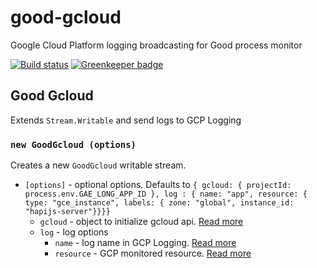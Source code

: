 # good-gcloud
Google Cloud Platform logging broadcasting for Good process monitor

[![Build status](https://travis-ci.org/elegantmonkeys/good-gcloud.svg?branch=master)](https://travis-ci.org/elegantmonkeys/good-gcloud) [![Greenkeeper badge](https://badges.greenkeeper.io/elegantmonkeys/good-gcloud.svg)](https://greenkeeper.io/)

## Good Gcloud

Extends `Stream.Writable` and send logs to GCP Logging

### `new GoodGcloud (options)`

Creates a new `GoodGcloud` writable stream.

- `[options]` - optional options. Defaults to `{ gcloud: { projectId: process.env.GAE_LONG_APP_ID }, log : { name: "app", resource: { type: "gce_instance", labels: { zone: "global", instance_id: "hapijs-server"}}}}`
    - `gcloud` - object to initialize gcloud api. [Read more](https://googlecloudplatform.github.io/gcloud-node/#/docs/v0.31.0/gcloud)
    - `log` - log options
        - `name` - log name in GCP Logging. [Read more](https://googlecloudplatform.github.io/gcloud-node/#/docs/v0.31.0/logging?method=log)
        - `resource` - GCP monitored resource. [Read more](https://googlecloudplatform.github.io/gcloud-node/#/docs/v0.31.0/logging/entry)